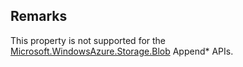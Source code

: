 ## Remarks  
 This property is not supported for the [Microsoft.WindowsAzure.Storage.Blob](assetId:///N:Microsoft.WindowsAzure.Storage.Blob?qualifyHint=False&autoUpgrade=True) Append* APIs.